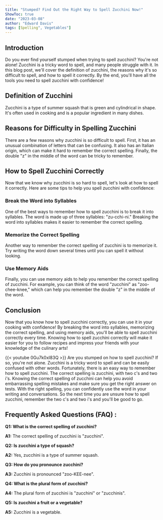 ```yaml
---
title: "Stumped? Find Out the Right Way to Spell Zucchini Now!"
ShowToc: true 
date: "2023-03-08"
author: "Edward Davis" 
tags: [Spelling", Vegetables"]
---
```

## Introduction

Do you ever find yourself stumped when trying to spell zucchini? You're not alone! Zucchini is a tricky word to spell, and many people struggle with it. In this blog post, we'll cover the definition of zucchini, the reasons why it's so difficult to spell, and how to spell it correctly. By the end, you'll have all the tools you need to spell zucchini with confidence!

## Definition of Zucchini

Zucchini is a type of summer squash that is green and cylindrical in shape. It's often used in cooking and is a popular ingredient in many dishes.

## Reasons for Difficulty in Spelling Zucchini

There are a few reasons why zucchini is so difficult to spell. First, it has an unusual combination of letters that can be confusing. It also has an Italian origin, which can make it hard to remember the correct spelling. Finally, the double "z" in the middle of the word can be tricky to remember.

## How to Spell Zucchini Correctly

Now that we know why zucchini is so hard to spell, let's look at how to spell it correctly. Here are some tips to help you spell zucchini with confidence:

### Break the Word into Syllables

One of the best ways to remember how to spell zucchini is to break it into syllables. The word is made up of three syllables: "zu-cchi-ni." Breaking the word into syllables makes it easier to remember the correct spelling.

### Memorize the Correct Spelling

Another way to remember the correct spelling of zucchini is to memorize it. Try writing the word down several times until you can spell it without looking.

### Use Memory Aids

Finally, you can use memory aids to help you remember the correct spelling of zucchini. For example, you can think of the word "zucchini" as "zoo-chee-knee," which can help you remember the double "z" in the middle of the word.

## Conclusion

Now that you know how to spell zucchini correctly, you can use it in your cooking with confidence! By breaking the word into syllables, memorizing the correct spelling, and using memory aids, you'll be able to spell zucchini correctly every time. Knowing how to spell zucchini correctly will make it easier for you to follow recipes and impress your friends with your knowledge of the culinary arts!

{{< youtube 0Gu7k0xI83Q >}} 
Are you stumped on how to spell zucchini? If so, you're not alone. Zucchini is a tricky word to spell and can be easily confused with other words. Fortunately, there is an easy way to remember how to spell zucchini. The correct spelling is zucchini, with two c's and two i's. Knowing the correct spelling of zucchini can help you avoid embarrassing spelling mistakes and make sure you get the right answer on tests. With the right spelling, you can confidently use the word in your writing and conversations. So the next time you are unsure how to spell zucchini, remember the two c's and two i's and you'll be good to go.

## Frequently Asked Questions (FAQ) :
**Q1: What is the correct spelling of zucchini?**

**A1:** The correct spelling of zucchini is "zucchini".

**Q2: Is zucchini a type of squash?**

**A2:** Yes, zucchini is a type of summer squash.

**Q3: How do you pronounce zucchini?**

**A3:** Zucchini is pronounced "zoo-KEE-nee".

**Q4: What is the plural form of zucchini?**

**A4:** The plural form of zucchini is "zucchini" or "zucchinis".

**Q5: Is zucchini a fruit or a vegetable?**

**A5:** Zucchini is a vegetable.





